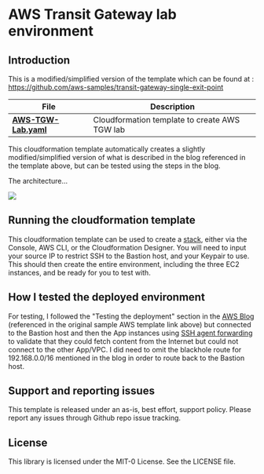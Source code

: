 # AWS Transit Gateway lab environment

## Introduction

This is a modified/simplified version of the template which can be found at : https://github.com/aws-samples/transit-gateway-single-exit-point

File | Description
------------ | -------------
[**AWS-TGW-Lab.yaml**](https://github.com/zscaler-bd-sa/AWS/blob/main/Zscaler/AWS-TGW-Lab/AWS-TGW-Lab.yaml) | Cloudformation template to create AWS TGW lab

This cloudformation template automatically creates a slightly modified/simplified version of what is described in the blog referenced in the template above, but can be tested using the steps in the blog.

The architecture...

<img src="https://github.com/zscaler-bd-sa/AWS/blob/main/Zscaler/AWS-TGW-Lab/images/AWS-TGW-Lab-Diagram.png">

## Running the cloudformation template

This cloudformation template can be used to create a [stack](https://docs.aws.amazon.com/AWSCloudFormation/latest/UserGuide/stacks.html), either via the Console, AWS CLI, or the Cloudformation Designer. You will need to input your source IP to restrict SSH to the Bastion host, and your Keypair to use. This should then create the entire environment, including the three EC2 instances, and be ready for you to test with.

## How I tested the deployed environment

For testing, I followed the "Testing the deployment" section in the [AWS Blog](https://aws.amazon.com/blogs/networking-and-content-delivery/creating-a-single-internet-exit-point-from-multiple-vpcs-using-aws-transit-gateway/) (referenced in the original sample AWS template link above) but connected to the Bastion host and then the App instances using [SSH agent forwarding](https://aws.amazon.com/blogs/security/securely-connect-to-linux-instances-running-in-a-private-amazon-vpc/) to validate that they could fetch content from the Internet but could not connect to the other App/VPC. I did need to omit the blackhole route for 192.168.0.0/16 mentioned in the blog in order to route back to the Bastion host.

## Support and reporting issues

This template is released under an as-is, best effort, support policy. Please report any issues through Github repo issue tracking.

## License

This library is licensed under the MIT-0 License. See the LICENSE file.

